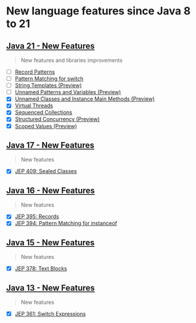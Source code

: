 # New language features since Java 8 to 21

## [Java 21 - New Features](https://www.oracle.com/java/technologies/javase/21-relnote-issues.html)
> New features and libraries improvements
- [ ] [Record Patterns](https://openjdk.org/jeps/440)
- [ ] [Pattern Matching for switch](https://openjdk.org/jeps/441)
- [ ] [String Templates (Preview)](https://openjdk.org/jeps/430)
- [ ] [Unnamed Patterns and Variables (Preview)](https://openjdk.org/jeps/443)
- [x] [Unnamed Classes and Instance Main Methods (Preview)](https://openjdk.org/jeps/445)
- [x] [Virtual Threads](https://openjdk.org/jeps/444)
- [x] [Sequenced Collections](https://openjdk.org/jeps/431)
- [x] [Structured Concurrency (Preview)](https://openjdk.org/jeps/453)
- [x] [Scoped Values (Preview)](https://openjdk.org/jeps/446)

## [Java 17 - New Features](https://www.oracle.com/java/technologies/javase/17-relnote-issues.html)
> New features
- [x] [JEP 409: Sealed Classes](https://openjdk.org/jeps/409)

## [Java 16 - New Features](https://www.oracle.com/java/technologies/javase/16-relnote-issues.html)
> New features
- [x] [JEP 395: Records](https://openjdk.org/jeps/395)
- [x] [JEP 394: Pattern Matching for instanceof](https://openjdk.org/jeps/394)

## [Java 15 - New Features](https://www.oracle.com/java/technologies/javase/15-relnote-issues.html)
> New features
- [x] [JEP 378: Text Blocks](https://openjdk.org/jeps/378)

## [Java 13 - New Features](https://www.oracle.com/java/technologies/javase/13-relnote-issues.html)
> New features
- [x] [JEP 361: Switch Expressions](https://openjdk.org/jeps/361)


